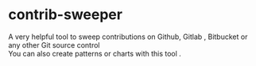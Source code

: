 # contrib-sweeper
A very helpful tool to sweep contributions on Github, Gitlab , Bitbucket or any other Git source control   
You can also create patterns or charts with this tool .
